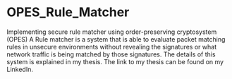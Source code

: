 # OPES_Rule_Matcher
Implementing secure rule matcher using order-preserving cryptosystem (OPES)
A Rule matcher is a system that is able to evaluate packet matching rules in unsecure environments without revealing the signatures or what network traffic is being matched by those signatures. The details of this system is explained in my thesis. The link to my thesis can be found on my LinkedIn.
